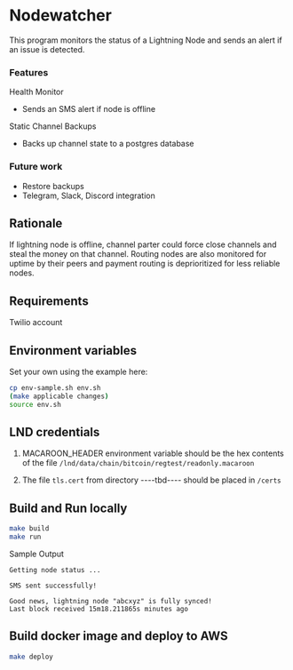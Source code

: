 
# Nodewatcher

This program monitors the status of a Lightning Node and sends an alert if an issue is detected.

### Features
Health Monitor
- Sends an SMS alert if node is offline

Static Channel Backups
- Backs up channel state to a postgres database

### Future work
- Restore backups
- Telegram, Slack, Discord integration

## Rationale

If lightning node is offline, channel parter could force close channels and steal the money on that channel.  Routing nodes are also monitored for uptime by their peers and payment routing is deprioritized for less reliable nodes.

## Requirements

Twilio account

## Environment variables

Set your own using the example here:

```bash
cp env-sample.sh env.sh
(make applicable changes)
source env.sh
```
## LND credentials

1) MACAROON_HEADER environment variable should be the hex contents of the file
`/lnd/data/chain/bitcoin/regtest/readonly.macaroon`

2) The file `tls.cert` from directory ----tbd---- should be placed in `/certs`

## Build and Run locally

```bash
make build
make run
```

Sample Output

```
Getting node status ...

SMS sent successfully!

Good news, lightning node "abcxyz" is fully synced!
Last block received 15m18.211865s minutes ago
```

## Build docker image and deploy to AWS

```bash
make deploy
```